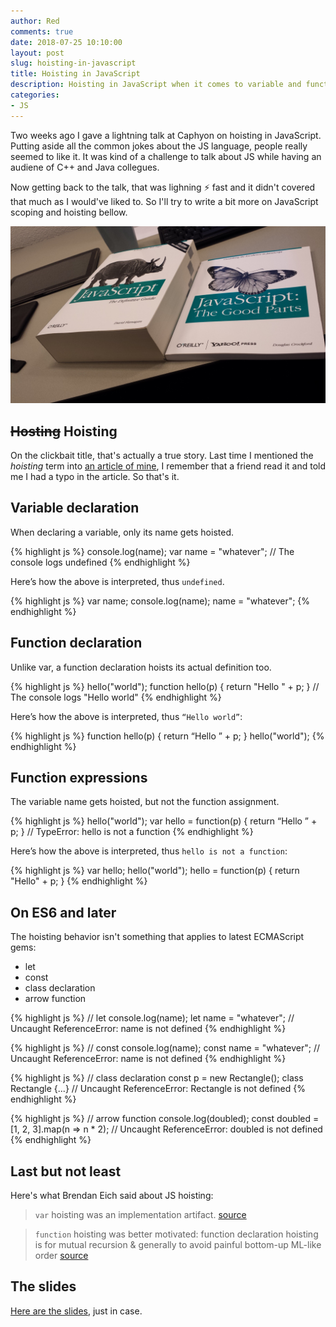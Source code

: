 ```yaml
---
author: Red
comments: true
date: 2018-07-25 10:10:00
layout: post
slug: hoisting-in-javascript
title: Hoisting in JavaScript
description: Hoisting in JavaScript when it comes to variable and function declarations, anonymous function and named function expressions.
categories:
- JS
---
```


Two weeks ago I gave a lightning talk at Caphyon on hoisting in JavaScript. Putting aside all the common jokes about the JS language, people really seemed to like it. It was kind of a challenge to talk about JS while having an audiene of C++ and Java collegues.

Now getting back to the talk, that was lighning ⚡️ fast and it didn't covered that much as I would've liked to. So I'll try to write a bit more on JavaScript scoping and hoisting bellow.

![JS the good parts vs the definitive guide](/dist/uploads/2018/07/js-good-parts-vs-definitive-guide.jpg)

<!-- more -->

## ~~Hosting~~ Hoisting

On the clickbait title, that's actually a true story. Last time I mentioned the *hoisting* term into [an article of mine](/beginner-javascript-gotchas/), I remember that a friend read it and told me I had a typo in the article. So that's it.

## Variable declaration

When declaring a variable, only its name gets hoisted.

{% highlight js %}
console.log(name);
var name = "whatever";
// The console logs undefined
{% endhighlight %}

Here’s how the above is interpreted, thus `undefined`.

{% highlight js %}
var name;
console.log(name);
name = "whatever";
{% endhighlight %}

## Function declaration

Unlike var, a function declaration  hoists its actual definition too.

{% highlight js %}
hello("world");
function hello(p) {
  return "Hello " + p;
}
// The console logs "Hello world"
{% endhighlight %}

Here’s how the above is interpreted, thus `“Hello world”`:

{% highlight js %}
function hello(p) {
  return “Hello ” + p;
}
hello("world");
{% endhighlight %}

## Function expressions

The variable name gets hoisted, but not the function assignment.

{% highlight js %}
hello("world");
var hello = function(p) {
    return “Hello ” + p;
}
// TypeError: hello is not a function
{% endhighlight %}

Here’s how the above is interpreted, thus `hello is not a function`:

{% highlight js %}
var hello;
hello("world");
hello = function(p) {
    return "Hello"  + p;
}
{% endhighlight %}

## On ES6 and later

The hoisting behavior isn't something that applies to latest ECMAScript gems:
- let
- const
- class declaration
- arrow function

{% highlight js %}
// let
console.log(name);
let name = "whatever";
// Uncaught ReferenceError: name is not defined
{% endhighlight %}

{% highlight js %}
// const
console.log(name);
const name = "whatever";
// Uncaught ReferenceError: name is not defined
{% endhighlight %}

{% highlight js %}
// class declaration
const p = new Rectangle();
class Rectangle {...}
// Uncaught ReferenceError: Rectangle is not defined
{% endhighlight %}

{% highlight js %}
// arrow function
console.log(doubled);
const doubled = [1, 2, 3].map(n => n * 2);
// Uncaught ReferenceError: doubled is not defined
{% endhighlight %}


## Last but not least

Here's what Brendan Eich said about JS hoisting:

>`var` hoisting was an implementation artifact. [source](https://twitter.com/BrendanEich/status/562313394431078400)

>`function` hoisting was better motivated: function declaration hoisting is for mutual recursion & generally to avoid painful bottom-up ML-like order [source](https://twitter.com/BrendanEich/status/33403701100154880)

## The slides

[Here are the slides](https://docs.google.com/presentation/d/1Yz7r-kDOFwky7JnW4gTSN1H7ikFv7HBbp37mDL4Nuyo/edit#slide=id.p), just in case.
